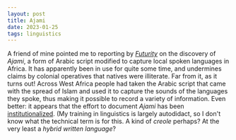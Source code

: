 ```yaml
---
layout: post
title: Ajami
date: 2023-01-25
tags: linguistics
---
```


A friend of mine pointed me to reporting by _[Futurity](https://www.futurity.org/ajami-script-2859702-2/)_ on the discovery of *Ajami*, a form of Arabic script modified to capture local spoken languages in Africa. It has apparently been in use for quite some time, and undermines claims by colonial operatives that natives were illiterate. Far from it, as it turns out! Across West Africa people had taken the Arabic script that came with the spread of Islam and used it to capture the sounds of the languages they spoke, thus making it possible to record a variety of information. Even better: it appears that the effort to document *Ajami* has been [institutionalized](https://sites.bu.edu/nehajami/). (My training in linguistics is largely autodidact, so I don't know what the technical term is for this. A kind of *creole* perhaps? At the very least a *hybrid written language*?